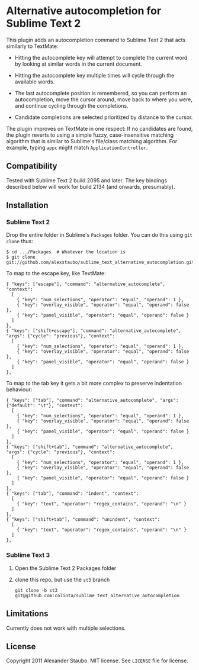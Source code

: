 Alternative autocompletion for Sublime Text 2
=============================================

This plugin adds an autocompletion command to Sublime Text 2 that acts similarly
to TextMate:

* Hitting the autocomplete key will attempt to complete the current word by
  looking at similar words in the current document.

* Hitting the autocomplete key multiple times will cycle through the available
  words.

* The last autocomplete position is remembered, so you can perform an
  autocompletion, move the cursor around, move back to where you were, and
  continue cycling through the completions.

* Candidate completions are selected prioritized by distance to the cursor.

The plugin improves on TextMate in one respect: If no candidates are found, the
plugin reverts to using a simple fuzzy, case-insensitive matching algorithm that
is similar to Sublime's file/class matching algorithm. For example, typing
`appc` might match `ApplicationController`.

Compatibility
-------------

Tested with Sublime Text 2 build 2095 and later. The key bindings described below will work for build 2134 (and onwards, presumably).

Installation
------------

### Sublime Text 2

Drop the entire folder in Sublime's `Packages` folder. You can do this using `git clone` thus:

    $ cd .../Packages  # Whatever the location is
    $ git clone git://github.com/alexstaubo/sublime_text_alternative_autocompletion.git

To map to the escape key, like TextMate:

    { "keys": ["escape"], "command": "alternative_autocomplete", "context":
      [
        { "key": "num_selections", "operator": "equal", "operand": 1 },
        { "key": "overlay_visible", "operator": "equal", "operand": false },
        { "key": "panel_visible", "operator": "equal", "operand": false }
      ]
    },
    { "keys": ["shift+escape"], "command": "alternative_autocomplete", "args": {"cycle": "previous"}, "context":
      [
        { "key": "num_selections", "operator": "equal", "operand": 1 },
        { "key": "overlay_visible", "operator": "equal", "operand": false },
        { "key": "panel_visible", "operator": "equal", "operand": false }
      ]
    },

To map to the tab key it gets a bit more complex to preserve indentation behaviour:

    { "keys": ["tab"], "command": "alternative_autocomplete", "args": {"default": "\t"}, "context":
      [
        { "key": "num_selections", "operator": "equal", "operand": 1 },
        { "key": "overlay_visible", "operator": "equal", "operand": false },
        { "key": "panel_visible", "operator": "equal", "operand": false }
      ]
    },
    { "keys": ["shift+tab"], "command": "alternative_autocomplete", "args": {"cycle": "previous"}, "context":
      [
        { "key": "num_selections", "operator": "equal", "operand": 1 },
        { "key": "overlay_visible", "operator": "equal", "operand": false },
        { "key": "panel_visible", "operator": "equal", "operand": false }
      ]
    },
    { "keys": ["tab"], "command": "indent", "context":
      [
        { "key": "text", "operator": "regex_contains", "operand": "\n" }
      ]
    },
    { "keys": ["shift+tab"], "command": "unindent", "context":
      [
        { "key": "text", "operator": "regex_contains", "operand": "\n" }
      ]
    },

### Sublime Text 3

1. Open the Sublime Text 2 Packages folder
2. clone this repo, but use the `st3` branch

       git clone -b st3 git@github.com:colinta/sublime_text_alternative_autocompletion

Limitations
-----------

Currently does not work with multiple selections.

License
-------

Copyright 2011 Alexander Staubo. MIT license. See `LICENSE` file for license.
